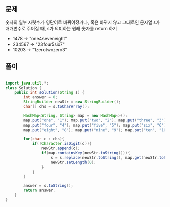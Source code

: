 ## 문제

숫자의 일부 자릿수가 영단어로 바뀌어졌거나, 혹은 바뀌지 않고 그대로인 문자열 s가 매개변수로 주어질 때, s가 의미하는 원래 숫자를 return 하기

* 1478 → "one4seveneight"
* 234567 → "23four5six7"
* 10203 → "1zerotwozero3"


## 풀이

```java

import java.util.*;
class Solution {
    public int solution(String s) {
        int answer = 0;
        StringBuilder newStr = new StringBuilder();
        char[] chs = s.toCharArray();

        HashMap<String, String> map = new HashMap<>();
        map.put("one", "1"); map.put("two", "2"); map.put("three", "3");
        map.put("four", "4"); map.put("five", "5"); map.put("six", "6"); map.put("seven", "7");
        map.put("eight", "8"); map.put("nine", "9"); map.put("ten", "10");

        for(char c : chs){
            if(!Character.isDigit(c)){
                newStr.append(c);
                if(map.containsKey(newStr.toString())){
                    s = s.replace(newStr.toString(), map.get(newStr.toString()));
                    newStr.setLength(0);
                }
            }
        }

        answer = s.toString();
        return answer;
    }
}

```
